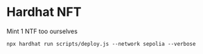 # Hardhat NFT

Mint 1 NTF too ourselves

```shell
npx hardhat run scripts/deploy.js --network sepolia --verbose
```
